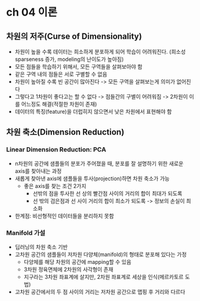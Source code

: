 ﻿# ch 04 이론
## 차원의 저주(Curse of Dimensionality)
- 차원이 높을 수록 데이터는 희소하게 분포하게 되어 학습이 어려워진다. (희소성 sparseness 증가, modeling의 난이도가 높아짐)
- 모든 점들을 학습하기 위해서, 모든 구역들을 살펴보아야 함
- 같은 구역 내의 점들은 서로 구별할 수 없음
- 차원이 높아질 수록 빈 공간이 많아진다 -> 모든 구역을 살펴보는게 의미가 없어진다
- 그렇다고 1차원이 좋다고는 할 수 없다 -> 점들간의 구별이 어려워짐 -> 2차원이 이를 어느정도 해결(적절한 차원이 존재)
- 데이터의 특징(feature)을 더럽히지 않으면서 낮은 차원에서 표현해야 함

## 차원 축소(Dimension Reduction)
### Linear Dimension Reduction: PCA
- n차원의 공간에 샘플들의 분포가 주어졌을 때, 분포를 잘 설명하기 위한 새로운 axis를 찾아내는 과정
- 새롭게 찾아낸 axis에  샘플들을 투사(projection)하면 차원 축소가 가능
	- 좋은 axis를 찾는 조건 2가지
		- 선밖의 점을 투사한 선 상의 빨간점 사이의 거리의 합이 최대가 되도록
		- 선 밖의 검은점과 선 사이 거리의 합이 최소가 되도록 -> 정보의 손실이 최소화
- 한계점: 비선형적인 데이터들을 분리하지 못함

### Manifold 가설
- 딥러닝의 차원 축소 기반
- 고차원 공간의 샘플들이 저차원 다양체(manifold)의 형태로 분포해 있다는 가정
	- 다양체를 해당 차원의 공간에 mapping할 수 있음
	- 3차원 정육면체에 2차원의 사각형이 존재
	- 지구라는 3차원 좌표계에 살지만, 2차원 좌표계로 세상을 인식(메르카토르 도법)
- 고차원 공간에서의 두 점 사이의 거리는 저차원 공간으로 맵핑 후 거리와 다르다





